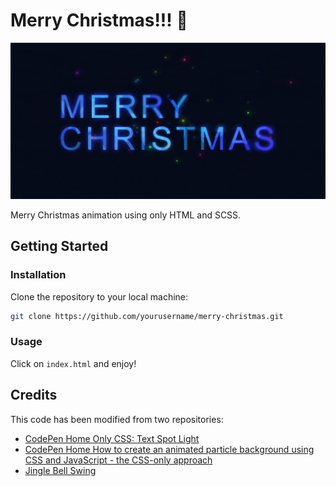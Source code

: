 # Merry Christmas!!! 🎅

![](.github/banner.gif)

Merry Christmas animation using only HTML and SCSS.

## Getting Started

### Installation

Clone the repository to your local machine:

```bash
git clone https://github.com/yourusername/merry-christmas.git
```

### Usage

Click on `index.html` and enjoy!

## Credits

This code has been modified from two repositories:

* [CodePen Home
Only CSS: Text Spot Light](https://codepen.io/YusukeNakaya/details/KyKJBE)
* [CodePen Home
How to create an animated particle background using CSS and JavaScript - the CSS-only approach](https://codepen.io/tutsplus/pen/MrjYJK)
* [Jingle Bell Swing](https://www.youtube.com/watch?v=3ip9Slc0OFk&ab_channel=MarcusRoyce)